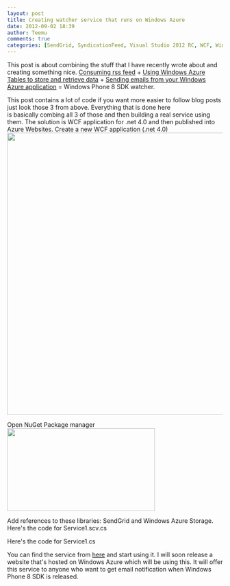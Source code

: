 ```yaml
---
layout: post
title: Creating watcher service that runs on Windows Azure
date: 2012-09-02 18:39
author: Teemu
comments: true
categories: [SendGrid, SyndicationFeed, Visual Studio 2012 RC, WCF, Windows Azure, Windows Azure, Windows Azure Storage, Windows Azure Websites]
---
```

This post is about combining the stuff that I have recently wrote about and creating something nice.
<a title="Consuming rss feed with syndicationfeed" href="http://www.tapanila.net/consuming-rss-feed-with-syndicationfeed/">Consuming rss feed</a> + <a title="Using Windows Azure Tables to store and retrieve data" href="http://www.tapanila.net/using-windows-azure-tables-to-store-and-retrieve-data/">Using Windows Azure Tables to store and retrieve data</a> + <a title="Sending emails easily from your Azure application" href="http://www.tapanila.net/sending-emails-easily-from-your-azure-application/">Sending emails from your Windows Azure application</a> = Windows Phone 8 SDK watcher.

<!--more-->

This post contains a lot of code if you want more easier to follow blog posts just look those 3 from above. Everything that is done here is basically combing all 3 of those and then building a real service using them. The solution is WCF application for .net 4.0 and then published into Azure Websites.
Create a new WCF application (.net 4.0)
<a href="https://res.cloudinary.com/tapanila-net/image/upload/v1388360870/CreateNewWCFServiceProject1_ifqzip.png"><img class="alignnone size-full wp-image-98" title="CreateNewWCFServiceProject" src="https://res.cloudinary.com/tapanila-net/image/upload/v1388360870/CreateNewWCFServiceProject1_ifqzip.png" alt="" width="951" height="658" /></a>

Open NuGet Package manager
<a href="https://res.cloudinary.com/tapanila-net/image/upload/v1388360855/OpenNuGet_xomu4s.png"><img class="alignnone size-full wp-image-146" title="OpenNuGet" src="https://res.cloudinary.com/tapanila-net/image/upload/v1388360855/OpenNuGet_xomu4s.png" alt="" width="345" height="193" /></a>

Add references to these libraries: SendGrid and Windows Azure Storage.
Here's the code for Service1.scv.cs
<p><script src="https://gist.github.com/3599405.js?file=gistfile1.cs"></script></p>
Here's the code for Service1.cs
<p><script src="https://gist.github.com/3599461.js?file=gistfile1.cs"></script></p>
You can find the service from <a href="http://windowsphone8watcher.azurewebsites.net/WatcherService.svc">here</a> and start using it.
I will soon release a website that's hosted on Windows Azure which will be using this. It will offer this service to anyone who want to get email notification when Windows Phone 8 SDK is released.  <code></code>
